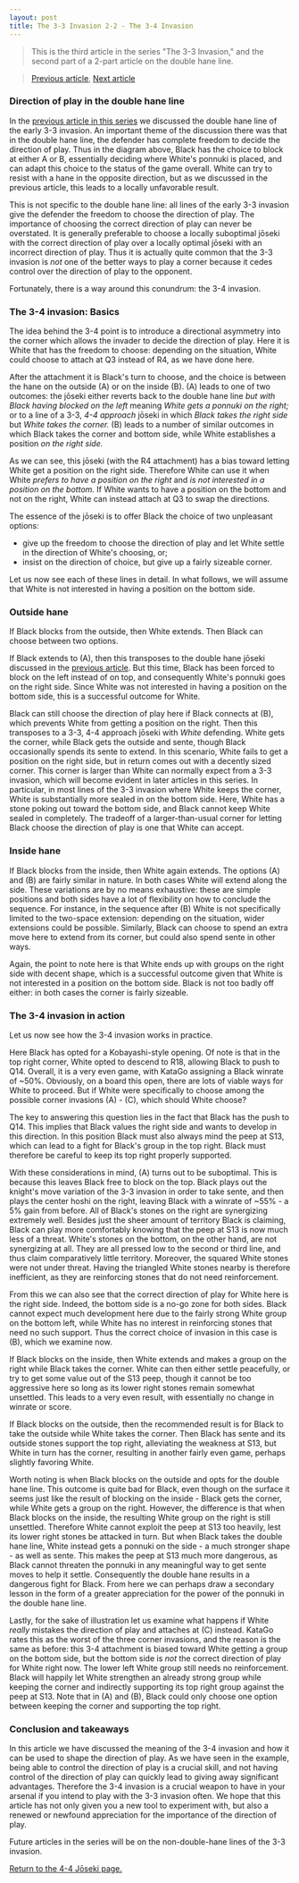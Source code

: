 ```yaml
---
layout: post
title: The 3-3 Invasion 2-2 - The 3-4 Invasion
---
```


<link rel="stylesheet" type="text/css" href="/assets/css/besogo.css">
<link rel="stylesheet" type="text/css" href="/assets/css/board-wood.css">

<script src="/assets/js/besogo.js"></script>
<script src="/assets/js/editor.js"></script>
<script src="/assets/js/gameRoot.js"></script>
<script src="/assets/js/svgUtil.js"></script>
<script src="/assets/js/parseSgf.js"></script>
<script src="/assets/js/loadSgf.js"></script>
<script src="/assets/js/saveSgf.js"></script>
<script src="/assets/js/boardDisplay.js"></script>
<script src="/assets/js/coord.js"></script>
<script src="/assets/js/toolPanel.js"></script>
<script src="/assets/js/filePanel.js"></script>
<script src="/assets/js/controlPanel.js"></script>
<script src="/assets/js/namesPanel.js"></script>
<script src="/assets/js/commentPanel.js"></script>
<script src="/assets/js/treePanel.js"></script>

<body onload="besogo.autoInit()">

<section markdown="1">

> This is the third article in the series "The 3-3 Invasion," and the second part of a 2-part article on the double hane line.

> [Previous article](/joseki/44/2021/02/21/44-33-invasion-2-1-double-hane/), [Next article](/44/)

### Direction of play in the double hane line

</section>

<div class="besogo-viewer" realstones="on" maxwidth="550" nowheel="true" coord="western" panels="control+tree+comment" orient="portrait" portratio="none" sgf="/assets/sgf/2021-02-21-sgf/34-sgf/01.sgf"></div>

<section markdown="1">

In the [previous article in this series](/joseki/44/2021/02/21/44-33-invasion-2-1-double-hane/) we discussed the double hane line of the early 3-3 invasion.
An important theme of the discussion there was that in the double hane line, the defender has complete freedom to decide the direction of play.
Thus in the diagram above, Black has the choice to block at either A or B, essentially deciding where White's ponnuki is placed, and can adapt this choice to the status of the game overall.
White can try to resist with a hane in the opposite direction, but as we discussed in the previous article, this leads to a locally unfavorable result.

This is not specific to the double hane line: all lines of the early 3-3 invasion give the defender the freedom to choose the direction of play.
The importance of choosing the correct direction of play can never be overstated.
It is generally preferable to choose a locally suboptimal jōseki with the correct direction of play over a locally optimal jōseki with an incorrect direction of play.
Thus it is actually quite common that the 3-3 invasion is *not* one of the better ways to play a corner because it cedes control over the direction of play to the opponent.

Fortunately, there is a way around this conundrum: the 3-4 invasion.

### The 3-4 invasion: Basics

</section>

<div class="besogo-viewer" realstones="on" maxwidth="550" nowheel="true" coord="western" panels="control+tree+comment" orient="portrait" portratio="none" sgf="/assets/sgf/2021-02-21-sgf/34-sgf/02.sgf"></div>

<section markdown="1">

The idea behind the 3-4 point is to introduce a directional asymmetry into the corner which allows the invader to decide the direction of play.
Here it is White that has the freedom to choose: depending on the situation, White could choose to attach at Q3 instead of R4, as we have done here.

After the attachment it is Black's turn to choose, and the choice is between the hane on the outside (A) or on the inside (B).
(A) leads to one of two outcomes: the jōseki either reverts back to the double hane line *but with Black having blocked on the left* meaning *White gets a ponnuki on the right;* or to a line of a 3-3, *4-4 approach* jōseki in which *Black takes the right side* but *White takes the corner.*
(B) leads to a number of similar outcomes in which Black takes the corner and bottom side, while White establishes a position *on the right side.*

As we can see, this jōseki (with the R4 attachment) has a bias toward letting White get a position on the right side.
Therefore White can use it when White *prefers to have a position on the right* and *is not interested in a position on the bottom.*
If White wants to have a position on the bottom and not on the right, White can instead attach at Q3 to swap the directions.

The essence of the jōseki is to offer Black the choice of two unpleasant options:
* give up the freedom to choose the direction of play and let White settle in the direction of White's choosing, or;
* insist on the direction of choice, but give up a fairly sizeable corner.

Let us now see each of these lines in detail.
In what follows, we will assume that White is not interested in having a position on the bottom side.

### Outside hane

</section>

<div class="besogo-viewer" realstones="on" maxwidth="550" nowheel="true" coord="western" panels="control+tree+comment" orient="portrait" portratio="none" sgf="/assets/sgf/2021-02-21-sgf/34-sgf/03.sgf"></div>

<section markdown="1">

If Black blocks from the outside, then White extends.
Then Black can choose between two options.

If Black extends to (A), then this transposes to the double hane jōseki discussed in the [previous article](/joseki/44/2021/02/21/44-33-invasion-2-1-double-hane/).
But this time, Black has been forced to block on the left instead of on top, and consequently White's ponnuki goes on the right side.
Since White was not interested in having a position on the bottom side, this is a successful outcome for White.

Black can still choose the direction of play here if Black connects at (B), which prevents White from getting a position on the right.
Then this transposes to a 3-3, 4-4 approach jōseki with *White* defending.
White gets the corner, while Black gets the outside and sente, though Black occasionally spends its sente to extend.
In this scenario, White fails to get a position on the right side, but in return comes out with a decently sized corner.
This corner is larger than White can normally expect from a 3-3 invasion, which will become evident in later articles in this series.
In particular, in most lines of the 3-3 invasion where White keeps the corner, White is substantially more sealed in on the bottom side.
Here, White has a stone poking out toward the bottom side, and Black cannot keep White sealed in completely.
The tradeoff of a larger-than-usual corner for letting Black choose the direction of play is one that White can accept.

### Inside hane

</section>

<div class="besogo-viewer" realstones="on" maxwidth="550" nowheel="true" coord="western" panels="control+tree+comment" orient="portrait" portratio="none" sgf="/assets/sgf/2021-02-21-sgf/34-sgf/04.sgf"></div>

<section markdown="1">

If Black blocks from the inside, then White again extends.
The options (A) and (B) are fairly similar in nature.
In both cases White will extend along the side.
These variations are by no means exhaustive: these are simple positions and both sides have a lot of flexibility on how to conclude the sequence.
For instance, in the sequence after (B) White is not specifically limited to the two-space extension: depending on the situation, wider extensions could be possible.
Similarly, Black can choose to spend an extra move here to extend from its corner, but could also spend sente in other ways.

Again, the point to note here is that White ends up with groups on the right side with decent shape, which is a successful outcome given that White is not interested in a position on the bottom side.
Black is not too badly off either: in both cases the corner is fairly sizeable.

### The 3-4 invasion in action

Let us now see how the 3-4 invasion works in practice.

</section>

<div class="besogo-viewer" realstones="on" maxwidth="550" nowheel="true" coord="western" panels="control+tree+comment" orient="portrait" portratio="none" sgf="/assets/sgf/2021-02-21-sgf/34-sgf/05.sgf"></div>

<section markdown="1">

Here Black has opted for a Kobayashi-style opening.
Of note is that in the top right corner, White opted to descend to R18, allowing Black to push to Q14.
Overall, it is a very even game, with KataGo assigning a Black winrate of ~50%.
Obviously, on a board this open, there are lots of viable ways for White to proceed.
But if White were specifically to choose among the possible corner invasions (A) - (C), which should White choose?

The key to answering this question lies in the fact that Black has the push to Q14.
This implies that Black values the right side and wants to develop in this direction.
In this position Black must also always mind the peep at S13, which can lead to a fight for Black's group in the top right.
Black must therefore be careful to keep its top right properly supported.

With these considerations in mind, (A) turns out to be suboptimal.
This is because this leaves Black free to block on the top.
Black plays out the knight's move variation of the 3-3 invasion in order to take sente, and then plays the center hoshi on the right, leaving Black with a winrate of ~55% - a 5% gain from before.
All of Black's stones on the right are synergizing extremely well.
Besides just the sheer amount of territory Black is claiming, Black can play more comfortably knowing that the peep at S13 is now much less of a threat.
White's stones on the bottom, on the other hand, are not synergizing at all.
They are all pressed low to the second or third line, and thus claim comparatively little territory.
Moreover, the squared White stones were not under threat.
Having the triangled White stones nearby is therefore inefficient, as they are reinforcing stones that do not need reinforcement.


From this we can also see that the correct direction of play for White here is the right side.
Indeed, the bottom side is a no-go zone for both sides.
Black cannot expect much development here due to the fairly strong White group on the bottom left, while White has no interest in reinforcing stones that need no such support.
Thus the correct choice of invasion in this case is (B), which we examine now.

</section>

<div class="besogo-viewer" realstones="on" maxwidth="550" nowheel="true" coord="western" panels="control+tree+comment" orient="portrait" portratio="none" sgf="/assets/sgf/2021-02-21-sgf/34-sgf/06.sgf"></div>

<section markdown="1">

If Black blocks on the inside, then White extends and makes a group on the right while Black takes the corner.
White can then either settle peacefully, or try to get some value out of the S13 peep, though it cannot be too aggressive here so long as its lower right stones remain somewhat unsettled.
This leads to a very even result, with essentially no change in winrate or score.

If Black blocks on the outside, then the recommended result is for Black to take the outside while White takes the corner. Then Black has sente and its outside stones support the top right, alleviating the weakness at S13, but White in turn has the corner, resulting in another fairly even game, perhaps slightly favoring White.

Worth noting is when Black blocks on the outside and opts for the double hane line.
This outcome is quite bad for Black, even though on the surface it seems just like the result of blocking on the inside - Black gets the corner, while White gets a group on the right.
However, the difference is that when Black blocks on the inside, the resulting White group on the right is still unsettled.
Therefore White cannot exploit the peep at S13 too heavily, lest its lower right stones be attacked in turn.
But when Black takes the double hane line, White instead gets a ponnuki on the side - a much stronger shape - as well as sente.
This makes the peep at S13 much more dangerous, as Black cannot threaten the ponnuki in any meaningful way to get sente moves to help it settle.
Consequently the double hane results in a dangerous fight for Black.
From here we can perhaps draw a secondary lesson in the form of a greater appreciation for the power of the ponnuki in the double hane line.

</section>

<div class="besogo-viewer" realstones="on" maxwidth="550" nowheel="true" coord="western" panels="control+tree+comment" orient="portrait" portratio="none" sgf="/assets/sgf/2021-02-21-sgf/34-sgf/07.sgf"></div>

<section markdown="1">

Lastly, for the sake of illustration let us examine what happens if White *really* mistakes the direction of play and attaches at (C) instead.
KataGo rates this as the worst of the three corner invasions, and the reason is the same as before: this 3-4 attachment is biased toward White getting a group on the bottom side, but the bottom side is *not* the correct direction of play for White right now.
The lower left White group still needs no reinforcement.
Black will happily let White strengthen an already strong group while keeping the corner and indirectly supporting its top right group against the peep at S13.
Note that in (A) and (B), Black could only choose one option between keeping the corner and supporting the top right.

### Conclusion and takeaways

In this article we have discussed the meaning of the 3-4 invasion and how it can be used to shape the direction of play.
As we have seen in the example, being able to control the direction of play is a crucial skill, and not having control of the direction of play can quickly lead to giving away significant advantages.
Therefore the 3-4 invasion is a crucial weapon to have in your arsenal if you intend to play with the 3-3 invasion often.
We hope that this article has not only given you a new tool to experiment with, but also a renewed or newfound appreciation for the importance of the direction of play.

Future articles in the series will be on the non-double-hane lines of the 3-3 invasion.

[Return to the 4-4 Jōseki page.](/44/)

</section>